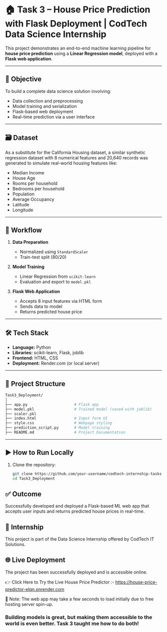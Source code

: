 # 🏠 Task 3 – House Price Prediction with Flask Deployment | CodTech Data Science Internship

This project demonstrates an end-to-end machine learning pipeline for **house price prediction** using a **Linear Regression model**, deployed with a **Flask web application**.

---

## 📌 Objective

To build a complete data science solution involving:
- Data collection and preprocessing
- Model training and serialization
- Flask-based web deployment
- Real-time prediction via a user interface

---

## 🗃️ Dataset

As a substitute for the California Housing dataset, a similar synthetic regression dataset with 8 numerical features and 20,640 records was generated to simulate real-world housing features like:
- Median Income
- House Age
- Rooms per household
- Bedrooms per household
- Population
- Average Occupancy
- Latitude
- Longitude

---

## 🧪 Workflow

1. **Data Preparation**
   - Normalized using `StandardScaler`
   - Train-test split (80/20)

2. **Model Training**
   - Linear Regression from `scikit-learn`
   - Evaluation and export to `model.pkl`

3. **Flask Web Application**
   - Accepts 8 input features via HTML form
   - Sends data to model
   - Returns predicted house price

---

## 🛠️ Tech Stack

- **Language:** Python
- **Libraries:** scikit-learn, Flask, joblib
- **Frontend:** HTML, CSS
- **Deployment:** Render.com (or local server)

---

## 📁 Project Structure
```bash
Task3_Deployment/
│
├── app.py                     # Flask app
├── model.pkl                  # Trained model (saved with joblib)
├── scaler.pkl
├── index.html                 # Input form UI
├── style.css                  # Webpage styling
├── prediction_script.py       # Model training
├── README.md                  # Project Documentation

```

---

## ▶️ How to Run Locally

1. Clone the repository:
   ```bash
   git clone https://github.com/your-username/codtech-internship-tasks.git
   cd Task3_Deployment

## ✅ Outcome
Successfully developed and deployed a Flask-based ML web app that accepts user inputs and returns predicted house prices in real-time.

## 🏅 Internship
This project is part of the Data Science Internship offered by CodTech IT Solutions.

## 🌐 Live Deployment
The project has been successfully deployed and is accessible online.

👉 Click Here to Try the Live House Price Predictor :- https://house-price-predictor-elqn.onrender.com

📌 Note: The web app may take a few seconds to load initially due to free hosting server spin-up.

### Building models is great, but making them accessible to the world is even better. Task 3 taught me how to do both!
